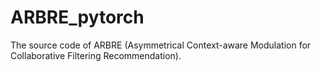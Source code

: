 # ARBRE_pytorch
The source code of ARBRE (Asymmetrical Context-aware Modulation for Collaborative Filtering Recommendation).
